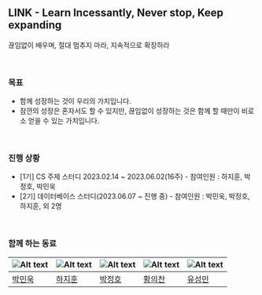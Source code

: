 ## LINK - Learn Incessantly, Never stop, Keep expanding
끊임없이 배우며, 절대 멈추지 마라, 지속적으로 확장하라

<br>

### 목표
* 함께 성장하는 것이 우리의 가치입니다.
* 잠깐의 성장은 혼자서도 할 수 있지만, 끊임없이 성장하는 것은 함께 할 때만이 비로소 얻을 수 있는 가치입니다.

<br>

### 진행 상황
* [1기] CS 주제 스터디 2023.02.14 ~ 2023.06.02(16주) - 참여인원 : 하지훈, 박정호, 박민욱 <br>
* [2기] 데이터베이스 스터디(2023.06.07 ~ 진행 중) - 참여인원 : 박민욱, 박정호, 하지훈, 외 2명

<br>

### 함께 하는 동료

| ![Alt text](https://avatars.githubusercontent.com/u/88137420?s=400&u=39adcd6bdc7603df1571178d13cc74ff89f69f2c&v=4) | ![Alt text](https://avatars.githubusercontent.com/u/88388295?v=4) | ![Alt text](https://avatars.githubusercontent.com/u/96610382?v=4) | ![Alt text](https://avatars.githubusercontent.com/u/98090620?v=4) | ![Alt text](https://avatars.githubusercontent.com/u/97558688?v=4) |
|--------------------------------------------|--------------------------------------------|--------------------------------------------|------------------------------------------|--------------------------------------------|
| [박민욱](https://github.com/JohnPrk)| [하지훈](https://github.com/habibi03336)   | [박정호](https://github.com/Jeongho0805)     | [황의찬](https://github.com/euichaan)   | [유성민](https://github.com/Seph-23)      |


<!--

**Here are some ideas to get you started:**

🙋‍♀️ A short introduction - what is your organization all about?
🌈 Contribution guidelines - how can the community get involved?
👩‍💻 Useful resources - where can the community find your docs? Is there anything else the community should know?
🍿 Fun facts - what does your team eat for breakfast?
🧙 Remember, you can do mighty things with the power of [Markdown](https://docs.github.com/github/writing-on-github/getting-started-with-writing-and-formatting-on-github/basic-writing-and-formatting-syntax)
-->
